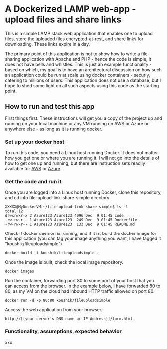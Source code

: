 # A Dockerized LAMP web-app - upload files and share links

This is a simple LAMP stack web application that enables one to upload files, store the uploaded files encrypted-at-rest, and share links for downloading. These links expire in a day.

The primary point of this application is not to show how to write a file-sharing application with Apache and PHP - hence the code is simple, it does not have bells and whistles. This is just an example functionality - based on which, my goal is to have an architectural discussion on how such an application could be run at scale using docker containers - securly, catering to millions of users. This application does not use a database, but I hope to shed some light on all such aspects using this code as the starting point.

## How to run and test this app

First things first. These instructions will get you a copy of the project up and running on your local machine or any VM running on AWS or Azure or anywhere else - as long as it is running docker.

### Set up your docker host

To run this code, you need a Linux host running Docker. It does not matter how you get one or where you are running it. I will not go into the details of how to get one up and running, but there are instruction sets readily available for [AWS](http://docs.aws.amazon.com/AmazonECS/latest/developerguide/docker-basics.html) or [Azure](https://docs.microsoft.com/en-us/azure/virtual-machines/virtual-machines-linux-dockerextension).

### Get the code and run it

Once you are logged into a Linux host running Docker, clone this repository, and cd into file-upload-link-share-simple directory
```
XXXXX@MyDockerVM:~/file-upload-link-share-simple$ ls -l
total 12
drwxrwxr-x 2 Azure123 Azure123 4096 Dec  9 01:45 code
-rw-rw-r-- 1 Azure123 Azure123  249 Dec  9 01:45 Dockerfile
-rw-rw-r-- 1 Azure123 Azure123  133 Dec  9 01:45 README.md
```
Check if docker daemon is running, and if it is, build the docker image for this application (you can tag your image anything you want, I have tagged it "koushik/fileuploadsimple")
```
docker build -t koushik/fileuploadsimple .
```
Once the image is built, check the local image repository.
```
docker images
```
Run the container, forwarding port 80 to some port of your host that you can access from the browser. In the example below, I have forwarded 80 to 80, as my VM on the cloud had inbound HTTP traffic allowed on port 80.
```
docker run -d -p 80:80 koushik/fileuploadsimple
```
Access the web application from your browser.
```
http://[[your server's DNS name or IP Address]]/form.html
```

### Functionality, assumptions, expected behavior

xxx
